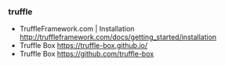 ### truffle

* TruffleFramework.com | Installation http://truffleframework.com/docs/getting_started/installation
* Truffle Box  https://truffle-box.github.io/
* Truffle Box  https://github.com/truffle-box
